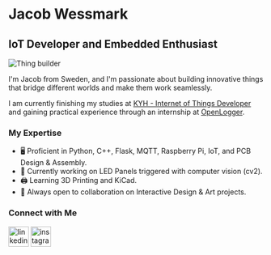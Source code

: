 # Jacob Wessmark
## IoT Developer and Embedded Enthusiast

![Thing builder](https://i.postimg.cc/1XmHxcwT/banner.png)

I'm Jacob from Sweden, and I'm passionate about building innovative things that bridge different worlds and make them work seamlessly.

I am currently finishing my studies at [KYH - Internet of Things Developer](https://kyh.se/utbildningar/internet-of-things-developer/)  
and gaining practical experience through an internship at [OpenLogger](https://openlogger.se/sv/hem/).

### My Expertise
- 🖥️ Proficient in Python, C++, Flask, MQTT, Raspberry Pi, IoT, and PCB Design & Assembly.
- 🚥 Currently working on LED Panels triggered with computer vision (cv2).
- 🖨️ Learning 3D Printing and KiCad.
- 🎨 Always open to collaboration on Interactive Design & Art projects.

### Connect with Me
[<img src='https://cdn.jsdelivr.net/npm/simple-icons@3.0.1/icons/linkedin.svg' alt='linkedin' height='40'>](https://www.linkedin.com/in/jacob-wessmark-a00063249/)  [<img src='https://cdn.jsdelivr.net/npm/simple-icons@3.0.1/icons/instagram.svg' alt='instagram' height='40'>](https://www.instagram.com/jacobwessmark/)  

